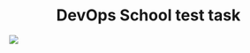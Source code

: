 <h1 align="center">DevOps School test task</h1>
<p>
<img src = "https://media.giphy.com/media/ijgei9cL5vqK5uVhll/giphy.gif">
</p>
